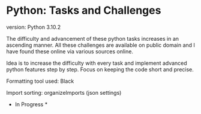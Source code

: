 # Python: Tasks and Challenges

version: Python 3.10.2

The difficulty and advancement of these python tasks increases in an ascending manner.
All these challenges are available on public domain and I have found these online via various sources online.

Idea is to increase the difficulty with every task and implement advanced python features step by step.
Focus on keeping the code short and precise.

Formatting tool used: Black 

Import sorting: organizeImports (json settings)

* In Progress *


